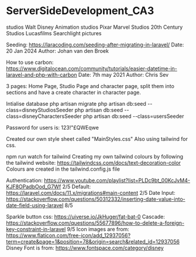 # ServerSideDevelopment_CA3

studios
Walt Disney Animation studios
Pixar
Marvel Studios
20th Century Studios
Lucasfilms
Searchlight pictures

Seeding: https://laracoding.com/seeding-after-migrating-in-laravel/ Date: 20 Jan 2024 Author: Johan van den Broek 

How to use carbon: https://www.digitalocean.com/community/tutorials/easier-datetime-in-laravel-and-php-with-carbon Date: 7th may 2021 Author: Chris Sev

3 pages: Home Page, Studio Page and character page, split them into sections and have a create character in character page.

Intialise database
php artisan migrate
php artisan db:seed --class=disneyStudiosSeeder
php artisan db:seed --class=disneyCharactersSeeder
php artisan db:seed --class=usersSeeder

Password for users is: 123!"£QWEqwe

Created our own style sheet called "MainStyles.css"
Also using tailwind for css. 

npm run watch for tailwind
Creating my own tailwind colours by following the tailwind website: https://tailwindcss.com/docs/text-decoration-color 
Colours are created in the tailwind.config.js file

Authentication: https://www.youtube.com/playlist?list=PLDc9bt_00KcJvM4-KJF8OPadbOod_G7Wf 2/5
Default: https://laravel.com/docs/11.x/migrations#main-content 2/5
Date Input: https://stackoverflow.com/questions/50312332/inserting-date-value-into-date-field-using-laravel 8/5

Sparkle button css: https://uiverse.io/JkHuger/fat-bat-0 
Cascade: https://stackoverflow.com/questions/55677896/how-to-delete-a-foreign-key-constraint-in-laravel 9/5
Icon images are from: https://www.flaticon.com/free-icon/add_12937056?term=create&page=1&position=78&origin=search&related_id=12937056
Disney Font is from: https://www.fontspace.com/category/disney 